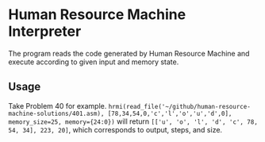 # Human Resource Machine Interpreter
The program reads the code generated by Human Resource Machine and execute according to given input and memory state.
## Usage
Take Problem 40 for example. 
`hrmi(read_file('~/github/human-resource-machine-solutions/401.asm), [78,34,54,0,'c','l','o','u','d',0], memory_size=25, memory={24:0})` will return `[['u', 'o', 'l', 'd', 'c', 78, 54, 34], 223, 20]`, which corresponds to output, steps, and size.